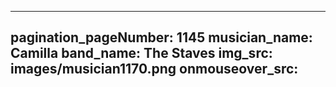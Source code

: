------
pagination_pageNumber: 1145
musician_name: Camilla
band_name: The Staves
img_src: images/musician1170.png
onmouseover_src: 
------
